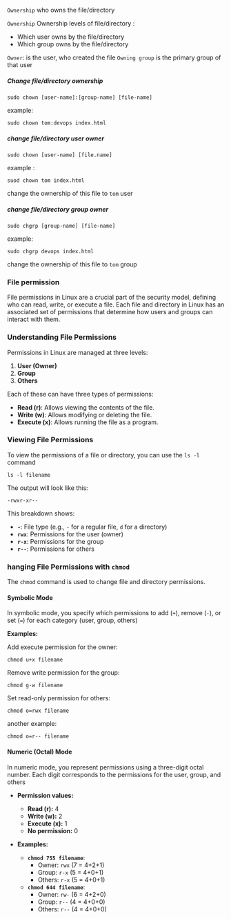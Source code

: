 
`Ownership` who owns the file/directory

`Ownership` Ownership levels of file/directory :
 -  Which user owns by the file/directory
-  Which group owns by the file/directory

`Owner`: is the user, who created the file
`Owning group` is the primary group of that user


##### Change file/directory ownership

```
sudo chown [user-name]:[group-name] [file-name]
```

example:

```
sudo chown tom:devops index.html
```


##### change file/directory user owner

```
sudo chown [user-name] [file.name]
```

example :

```
suod chown tom index.html
```

change the ownership of this file to `tom` user


##### change file/directory group owner

```
sudo chgrp [group-name] [file-name]
```

example: 

```
sudo chgrp devops index.html
```

change the ownership of this file to `tom` group


### File permission

File permissions in Linux are a crucial part of the security model, defining who can read, write, or execute a file. Each file and directory in Linux has an associated set of permissions that determine how users and groups can interact with them.

### Understanding File Permissions

Permissions in Linux are managed at three levels:

1. **User (Owner)**
2. **Group**
3. **Others**

Each of these can have three types of permissions:

- **Read (r)**: Allows viewing the contents of the file.
- **Write (w)**: Allows modifying or deleting the file.
- **Execute (x)**: Allows running the file as a program.

### Viewing File Permissions

To view the permissions of a file or directory, you can use the `ls -l` command

```
ls -l filename
```

The output will look like this:

```
-rwxr-xr--
```

This breakdown shows:

- **`-`**: File type (e.g., `-` for a regular file, `d` for a directory)
- **`rwx`**: Permissions for the user (owner)
- **`r-x`**: Permissions for the group
- **`r--`**: Permissions for others

### hanging File Permissions with `chmod`

The `chmod` command is used to change file and directory permissions.

#### Symbolic Mode

In symbolic mode, you specify which permissions to add (`+`), remove (`-`), or set (`=`) for each category (user, group, others)

**Examples:**

Add execute permission for the owner:
```
chmod u+x filename
```

Remove write permission for the group:
```
chmod g-w filename
```

Set read-only permission for others:
```
chmod o=rwx filename
```

another example:

```
chmod o=r-- filename
```


#### Numeric (Octal) Mode

In numeric mode, you represent permissions using a three-digit octal number. Each digit corresponds to the permissions for the user, group, and others


- **Permission values:**
    
    - **Read (r):** 4
    - **Write (w):** 2
    - **Execute (x):** 1
    - **No permission:** 0
- **Examples:**
    
    - **`chmod 755 filename`**:
        - Owner: `rwx` (7 = 4+2+1)
        - Group: `r-x` (5 = 4+0+1)
        - Others: `r-x` (5 = 4+0+1)
    - **`chmod 644 filename`**:
        - Owner: `rw-` (6 = 4+2+0)
        - Group: `r--` (4 = 4+0+0)
        - Others: `r--` (4 = 4+0+0)
